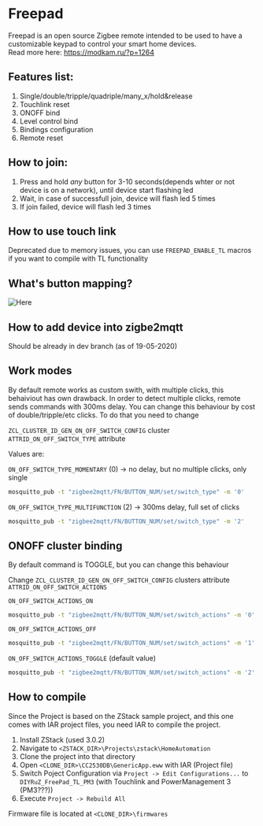 # Freepad

Freepad is an open source Zigbee remote intended to be used to have a customizable keypad to control your smart home devices.  
Read more here: https://modkam.ru/?p=1264

## Features list:
1. Single/double/tripple/quadriple/many_x/hold&release
2. Touchlink reset
3. ONOFF bind
4. Level control bind
5. Bindings configuration
6. Remote reset


## How to join:

1. Press and hold *any* button for 3-10 seconds(depends whter or not device is on a network), until device start flashing led
2. Wait, in case of successfull join, device will flash led 5 times
3. If join failed, device will flash led 3 times

## How to use touch link
 Deprecated due to memory issues, you can use `FREEPAD_ENABLE_TL` macros if you want to compile with TL functionality


## What's button mapping?
![Here](./images/zigbee_keypad22.png)

## How to add device into zigbe2mqtt
Should be already in dev branch (as of 19-05-2020)



## Work modes
By default remote works as custom swith, with multiple clicks, this behaiviout has own drawback.
In order to detect multiple clicks, remote sends commands with 300ms delay.
You can change this behaviour by cost of double/tripple/etc clicks. 
To do that you need to change

`ZCL_CLUSTER_ID_GEN_ON_OFF_SWITCH_CONFIG` cluster `ATTRID_ON_OFF_SWITCH_TYPE` attribute

Values are:

`ON_OFF_SWITCH_TYPE_MOMENTARY` (0) -> no delay, but no multiple clicks, only single

```bash
mosquitto_pub -t "zigbee2mqtt/FN/BUTTON_NUM/set/switch_type" -m '0'
```

`ON_OFF_SWITCH_TYPE_MULTIFUNCTION` (2) -> 300ms delay, full set of clicks

```bash
mosquitto_pub -t "zigbee2mqtt/FN/BUTTON_NUM/set/switch_type" -m '2'
```


## ONOFF cluster binding
By default command is TOGGLE, but you can change this behaviour

Change `ZCL_CLUSTER_ID_GEN_ON_OFF_SWITCH_CONFIG` clusters attribute `ATTRID_ON_OFF_SWITCH_ACTIONS`

`ON_OFF_SWITCH_ACTIONS_ON`

```bash
mosquitto_pub -t "zigbee2mqtt/FN/BUTTON_NUM/set/switch_actions" -m '0'
```

`ON_OFF_SWITCH_ACTIONS_OFF`

```bash
mosquitto_pub -t "zigbee2mqtt/FN/BUTTON_NUM/set/switch_actions" -m '1'
```

`ON_OFF_SWITCH_ACTIONS_TOGGLE` (default value)

```bash
mosquitto_pub -t "zigbee2mqtt/FN/BUTTON_NUM/set/switch_actions" -m '2'
```


## How to compile

Since the Project is based on the ZStack sample project, and this one comes with IAR project files,
you need IAR to compile the project.

1. Install ZStack (used 3.0.2)
2. Navigate to ```<ZSTACK_DIR>\Projects\zstack\HomeAutomation```
3. Clone the project into that directory
4. Open ```<CLONE_DIR>\CC2530DB\GenericApp.eww``` with IAR (Project file)
5. Switch Poject Configuration via ```Project -> Edit Configurations...``` to ```DIYRuZ_FreePad_TL_PM3``` (with Touchlink and PowerManagement 3 (PM3???))
6. Execute ```Project -> Rebuild All```

Firmware file is located at ```<CLONE_DIR>\firmwares```
